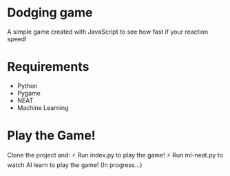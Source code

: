 # Dodging game

A simple game created with JavaScript to see how fast if your reaction speed!

# Requirements

* Python
* Pygame
* NEAT
* Machine Learning

# Play the Game!

Clone the project and:
⚡ Run index.py to play the game!
⚡ Run ml-neat.py to watch AI learn to play the game! (In progress...)
